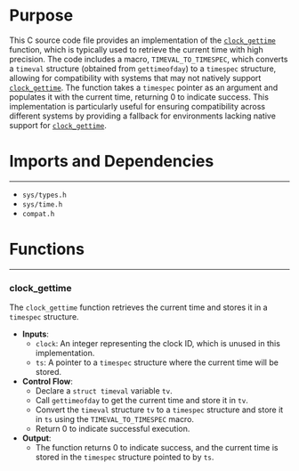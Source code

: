 # Purpose
This C source code file provides an implementation of the [`clock_gettime`](#clock_gettime) function, which is typically used to retrieve the current time with high precision. The code includes a macro, `TIMEVAL_TO_TIMESPEC`, which converts a `timeval` structure (obtained from `gettimeofday`) to a `timespec` structure, allowing for compatibility with systems that may not natively support [`clock_gettime`](#clock_gettime). The function takes a `timespec` pointer as an argument and populates it with the current time, returning 0 to indicate success. This implementation is particularly useful for ensuring compatibility across different systems by providing a fallback for environments lacking native support for [`clock_gettime`](#clock_gettime).
# Imports and Dependencies

---
- `sys/types.h`
- `sys/time.h`
- `compat.h`


# Functions

---
### clock_gettime<!-- {{#callable:clock_gettime}} -->
The `clock_gettime` function retrieves the current time and stores it in a `timespec` structure.
- **Inputs**:
    - `clock`: An integer representing the clock ID, which is unused in this implementation.
    - `ts`: A pointer to a `timespec` structure where the current time will be stored.
- **Control Flow**:
    - Declare a `struct timeval` variable `tv`.
    - Call `gettimeofday` to get the current time and store it in `tv`.
    - Convert the `timeval` structure `tv` to a `timespec` structure and store it in `ts` using the `TIMEVAL_TO_TIMESPEC` macro.
    - Return 0 to indicate successful execution.
- **Output**:
    - The function returns 0 to indicate success, and the current time is stored in the `timespec` structure pointed to by `ts`.


